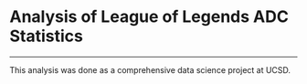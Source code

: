 # Analysis of League of Legends ADC Statistics
___

This analysis was done as a comprehensive data science project at UCSD. 